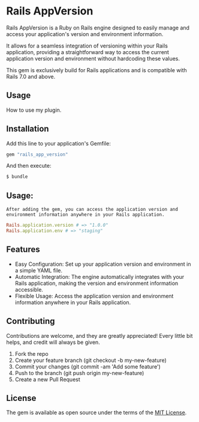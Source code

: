 # Rails AppVersion

Rails AppVersion is a Ruby on Rails engine designed to easily manage and access your application's version and environment information. 

It allows for a seamless integration of versioning within your Rails application, providing a straightforward way to access the current application version and environment without hardcoding these values.

This gem is exclusively build for Rails applications and is compatible with Rails 7.0 and above.

## Usage
How to use my plugin.

## Installation
Add this line to your application's Gemfile:

```ruby
gem "rails_app_version"
```

And then execute:
```bash
$ bundle
```

## Usage:
    After adding the gem, you can access the application version and environment information anywhere in your Rails application.
```ruby
Rails.application.version # => "1.0.0"
Rails.application.env # => "staging"
```

## Features
- Easy Configuration: Set up your application version and environment in a simple YAML file.
- Automatic Integration: The engine automatically integrates with your Rails application, making the version and environment information accessible.
- Flexible Usage: Access the application version and environment information anywhere in your Rails application.

## Contributing
Contributions are welcome, and they are greatly appreciated! Every little bit helps, and credit will always be given.
1. Fork the repo
2. Create your feature branch (git checkout -b my-new-feature)
3. Commit your changes (git commit -am 'Add some feature')
4. Push to the branch (git push origin my-new-feature)
5. Create a new Pull Request

## License
The gem is available as open source under the terms of the [MIT License](https://opensource.org/licenses/MIT).
